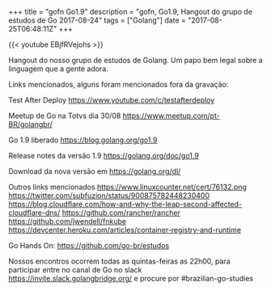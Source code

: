 +++
title = "gofn Go1.9"
description = "gofn, Go1.9, Hangout do grupo de estudos de Go 2017-08-24"
tags = ["Golang"]
date = "2017-08-25T06:48:11Z"
+++

{{< youtube EBjfRVejohs >}}

Hangout do nosso grupo de estudos de Golang.
Um papo bem legal sobre a linguagem que a gente adora.

Links mencionados, alguns foram mencionados fora da gravação:

Test After Deploy
https://www.youtube.com/c/testafterdeploy

Meetup de Go na Totvs dia 30/08
https://www.meetup.com/pt-BR/golangbr/

Go 1.9 liberado
https://blog.golang.org/go1.9

Release notes da versão 1.9
https://golang.org/doc/go1.9

Download da nova versão em
https://golang.org/dl/
 
Outros links mencionados
https://www.linuxcounter.net/cert/76132.png
https://twitter.com/subfuzion/status/900875782448230400
https://blog.cloudflare.com/how-and-why-the-leap-second-affected-cloudflare-dns/
https://github.com/rancher/rancher
https://github.com/jwendell/fnkube
https://devcenter.heroku.com/articles/container-registry-and-runtime

Go Hands On:
https://github.com/go-br/estudos

Nossos encontros ocorrem todas as quintas-feiras as 22h00, para participar entre no canal de Go no slack https://invite.slack.golangbridge.org/ e procure por #brazilian-go-studies